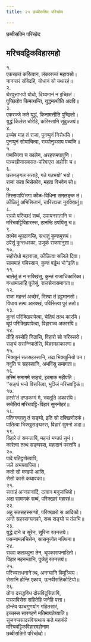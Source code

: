 ```yaml
---
title: २५ छब्बीसतिम परिच्छेद

---
```

छब्बीसतिम परिच्छेद  


## मरिचवट्टिकविहारमहो

१.  
एकच्छत्तं करित्वान, लंकारज्‍जं महायसो।  
नानन्तरं संविदहि, योधानं सो यथारहं॥  
२.  
थेरपुत्ताभयो योधो, दिय्यमानं न इच्छितं।  
पुच्छितोव किमत्थन्ति, युद्धमत्थीति अब्रवि॥  
३.  
एकरज्‍जे कते युद्धं, किनामत्तीति पुच्छितो।  
युद्धं किलेस चोरेहि, करिस्सामि सुदुज्‍जयं॥  
४.  
इच्‍चेव माह तं राजा, पुनप्पुनं निसेधयि।  
पुनप्पुनं सोयाचित्वा, रञ्‍ञोनुञ्‍ञाय पब्बजि॥  
५.  
पब्बजित्वा च कालेन, अरहत्तमपापुणि।  
पञ्‍चखीणासवसत-परिवाएरा अहोसि च॥  
६.  
छत्तमङ्गल सत्ताहे, गते गतभयो’ भयो।  
राजा कता भिसेकोव, महता विभवेन सो॥  
७.  
तिस्सवापि’मगा कीळ-विधिना समलङ्क तं।  
कीळितुं अभिसित्तानं, चारित्तञ्‍चा नुरक्खितुं॥  
८.  
रञ्‍ञो परिच्छदं सब्बं, उपायनसतानि च।  
मरिचवट्टिविहारस्स, ठानम्हि ठपयिंसु च॥  
९.  
तत्थेव थूपठानम्हि, सधातुं कुन्तमुत्तमं।  
ठपेसुं कुन्तधरका, उजुकं राजमानुसा॥  
१०.  
सहोरोधो महाराजा, कीळित्वा सलिले दिवा।  
सायमाहं गमिस्साम, कुन्तं वड्ढेथ भो’’इति॥  
११.  
चालेतुं तं न सक्खिंसु, कुन्तं राजाधिकारिका।  
गन्धामालाहि पूजेसुं, राजसेनासमागता॥  
१२.  
राजा महन्तं अच्छेरं, दिस्वा तं हट्ठमानसो।  
विधाय तत्थ आरक्खं, पविसित्वा पुरं ततो॥  
१३.  
कुन्तं परिक्खिपापेत्वा, चेतियं तत्थ कारयि।  
थूपं परिक्खिपापेत्वा, विहारञ्‍च अकारयि॥  
१४.  
तीहि वस्सेहि निठासि, विहारो सो नरिस्सरो।  
सङ्घं ससन्‍निपातेसि, विहरमहाकारणा॥  
१५.  
भिक्खुनं सतसहस्सानि, तदा भिक्खुनियो पन।  
नवुति च सहस्सानि, अभविंसु समागता॥  
१६.  
तस्मिं समागमे सङ्घं, इदमाक महीपति।  
‘‘सङ्घं भन्ते विसरित्वा, भुञ्‍जिं मरिचवट्टिकं॥  
१७.  
हस्से’तं दण्डकम्मं मे, भवतूति अकारयि।  
सचेतियं मरिचवट्टि-विहारं सुमनोहरं॥  
१८.  
पतिग्गण्हातु तं सङ्घो, इति सो दक्खिणोदकं।  
पातित्वा भिक्खुसङ्घस्स, विहारं सुमनो अदा॥  
१९.  
विहारे तं समन्तापि, महन्तं मण्डपं सुभं।  
कारेत्वा तत्थ सङ्घस्स, महादानं पवत्तयि॥  
२०.  
पादे पतिट्ठापेत्वापि,  
जले अभयवापिया।  
कतो सो मण्डपो आसि,  
सेसो कासे कथावका॥  
२१.  
सत्ताहं अन्‍नपानादिं, दत्वान मनुजाधिपो।  
अदा सामणकं सब्बं, परिक्खारं महारहं॥  
२२.  
अहु सतसहस्सग्घो, परिक्खारो स आदिको।  
अन्ते सहस्सग्घनको, सब्ब सङ्घो च तंलभि॥  
२३.  
युद्धे दाने च सूरेन, सूरिना रतनत्तये।  
पसन्‍नामलचित्तेन, सासनुजोत नत्थिना॥  
२४.  
रञ्‍ञा कतञ्‍ञुना तेन, थूपकारापनादितो।  
विहार महनन्तानि, पूजेतुं रतनत्तयं॥  
२५.  
परिच्‍चत्तधनाने’त्थ, अनग्घानि विमुञ्‍चिय।  
सेसानि होन्ति एकाय, ऊनवीसतिकोटियो॥  
२६.  
तोगा दसद्धविध दोसविदूसितापि,  
पञ्‍ञाविसेस सहितेहि जनेहि पत्ता।  
होन्तेव पञ्‍चगुणयोग गहितसारं,  
इच्‍चस्स सारगहणे मतिमायतेय्याति॥  
सुजनप्पसादसंवेगत्थाय कते महावंसे  
मरिचवट्टिकविहारमहोनाम  
छब्बीसतिमो परिच्छेदो।  